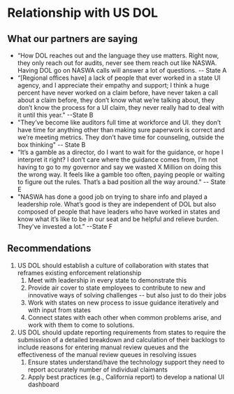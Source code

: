 # Relationship with US DOL

## What our partners are saying

* “How DOL reaches out and the language they use matters. Right now, they only reach out for audits, never see them reach out like NASWA. Having DOL go on NASWA calls will answer a lot of questions.  -- State A
* “\[Regional offices have\] a lack of people that ever worked in a state UI agency, and I appreciate their empathy and support; I think a huge percent have never worked on a claim before, have never taken a call about a claim before, they don’t know what we’re talking about, they don’t know the process for a UI claim, they never really had to deal with it until this year." --State B
* "They’ve become like auditors full time at workforce and UI. they don’t have time for anything other than making sure paperwork is correct and we’re meeting metrics. They don’t have time for counseling, outside the box thinking" -- State B
* “It’s a gamble as a director, do I want to wait for the guidance, or hope I interpret it right? I don’t care where the guidance comes from, I’m not having to go to my governor and say we wasted X Million on doing this the wrong way. It feels like a gamble too often, paying people or waiting to figure out the rules. That’s a bad position all the way around." -- State E
* "NASWA has done a good job on trying to share info and played a leadership role. What’s good is they are independent of DOL but also composed of people that have leaders who have worked in states and know what it’s like to be in our seat and be helpful and relieve burden. They’ve invested a lot.” --State F

## Recommendations

1. US DOL should establish a culture of collaboration with states that reframes existing enforcement relationship
   1. Meet with leadership in every state to demonstrate this 
   2. Provide air cover to state employees to contribute to new and innovative ways of solving challenges -- but also just to do their jobs
   3. Work with states on new process to issue guidance iteratively and with input from states
   4. Connect states with each other when common problems arise, and work with them to come to solutions. 
2. US DOL should update reporting requirements from states to require the submission of a detailed breakdown and calculation of their backlogs to include reasons for entering manual review queues and the effectiveness of the manual review queues in resolving issues 
   1. Ensure states understand/have the technology support they need to report accurately number of individual claimants
   2. Apply best practices \(e.g., California report\) to develop a national UI dashboard

